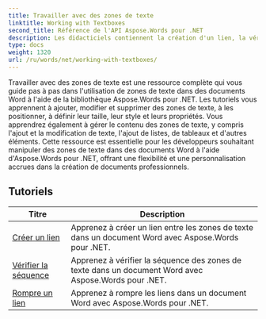 ```yaml
---
title: Travailler avec des zones de texte
linktitle: Working with Textboxes
second_title: Référence de l'API Aspose.Words pour .NET
description: Les didacticiels contiennent la création d'un lien, la vérification de la séquence et la rupture d'un lien à l'aide de Aspose.Words pour .NET.
type: docs
weight: 1320
url: /ru/words/net/working-with-textboxes/
---
```

Travailler avec des zones de texte est une ressource complète qui vous guide pas à pas dans l'utilisation de zones de texte dans des documents Word à l'aide de la bibliothèque Aspose.Words pour .NET. Les tutoriels vous apprennent à ajouter, modifier et supprimer des zones de texte, à les positionner, à définir leur taille, leur style et leurs propriétés. Vous apprendrez également à gérer le contenu des zones de texte, y compris l'ajout et la modification de texte, l'ajout de listes, de tableaux et d'autres éléments. Cette ressource est essentielle pour les développeurs souhaitant manipuler des zones de texte dans des documents Word à l'aide d'Aspose.Words pour .NET, offrant une flexibilité et une personnalisation accrues dans la création de documents professionnels.

 ## Tutoriels
| Titre | Description |
| --- | --- |
| [Créer un lien](./create-a-link/) | Apprenez à créer un lien entre les zones de texte dans un document Word avec Aspose.Words pour .NET. |
| [Vérifier la séquence](./check-sequence/) | Apprenez à vérifier la séquence des zones de texte dans un document Word avec Aspose.Words pour .NET. |
| [Rompre un lien](./break-a-link/) | Apprenez à rompre les liens dans un document Word avec Aspose.Words pour .NET. |